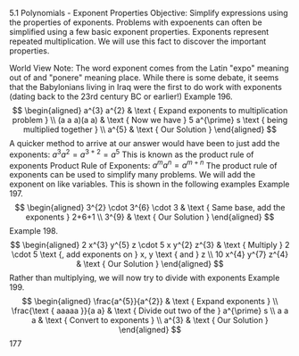 5.1
Polynomials - Exponent Properties
Objective: Simplify expressions using the properties of exponents.
Problems with expoenents can often be simplified using a few basic exponent properties. Exponents represent repeated multiplication. We will use this fact to discover the important properties.

World View Note: The word exponent comes from the Latin "expo" meaning out of and "ponere" meaning place. While there is some debate, it seems that the Babylonians living in Iraq were the first to do work with exponents (dating back to the 23rd century BC or earlier!)
Example 196.
$$
\begin{aligned}
a^{3} a^{2} & \text { Expand exponents to multiplication problem } \\
(a a a)(a a) & \text { Now we have } 5 a^{\prime} s \text { being multiplied together } \\
a^{5} & \text { Our Solution }
\end{aligned}
$$
A quicker method to arrive at our answer would have been to just add the exponents: $a^{3} a^{2}=a^{3+2}=a^{5}$ This is known as the product rule of exponents
Product Rule of Exponents: $a^{m} a^{n}=a^{m+n}$
The product rule of exponents can be used to simplify many problems. We will add the exponent on like variables. This is shown in the following examples
Example 197.
$$
\begin{aligned}
3^{2} \cdot 3^{6} \cdot 3 & \text { Same base, add the exponents } 2+6+1 \\
3^{9} & \text { Our Solution }
\end{aligned}
$$
Example 198.
$$
\begin{aligned}
2 x^{3} y^{5} z \cdot 5 x y^{2} z^{3} & \text { Multiply } 2 \cdot 5 \text {, add exponents on } x, y \text { and } z \\
10 x^{4} y^{7} z^{4} & \text { Our Solution }
\end{aligned}
$$
Rather than multiplying, we will now try to divide with exponents
Example 199.
$$
\begin{aligned}
\frac{a^{5}}{a^{2}} & \text { Expand exponents } \\
\frac{\text { aaaaa }}{a a} & \text { Divide out two of the } a^{\prime} s \\
a a a & \text { Convert to exponents } \\
a^{3} & \text { Our Solution }
\end{aligned}
$$
177